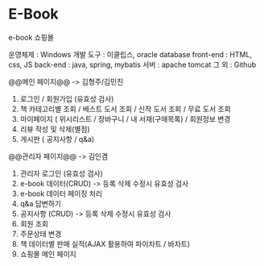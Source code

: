 # E-Book


e-book 쇼핑몰 

운영체제 : Windows
개발 도구 : 이클립스, oracle database
front-end : HTML, css, JS
back-end : java, spring, mybatis
서버 : apache tomcat
그 외 : Github


@@메인 페이지@@ -> 김형주/김민진
1. 로그인 / 회원가입 (유효성 검사)
2. 책 카테고리별 조회 / 베스트 도서 조회 / 신작 도서 조회 / 무료 도서 조회
3. 마이페이지 ( 위시리스트 / 장바구니 / 내 서재(구매목록) / 회원정보 변경
4. 리뷰 작성 및 삭제(별점)
5. 게시판 ( 공지사항 / q&a)





@@관리자 페이지@@ -> 김인겸
1. 관리자 로그인 (유효성 검사)
2. e-book 데이터(CRUD) -> 등록 삭제 수정시 유효성 검사
3. e-book 데이터 페이징 처리
4. q&a 답변하기
5. 공지사항 (CRUD) -> 등록 삭제 수정시 유효성 검사
6. 회원 조회
7. 주문상태 변경
8. 책 데이터별 판매 실적(AJAX 활용하여 파이차트 / 바차트)
9. 쇼핑몰 메인 페이지
